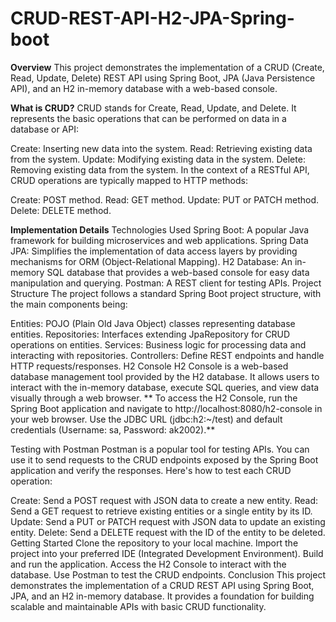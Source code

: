 # CRUD-REST-API-H2-JPA-Spring-boot

**Overview**
This project demonstrates the implementation of a CRUD (Create, Read, Update, Delete) REST API using Spring Boot, JPA (Java Persistence API), and an H2 in-memory database with a web-based console.

**What is CRUD?**
CRUD stands for Create, Read, Update, and Delete. It represents the basic operations that can be performed on data in a database or API:

Create: Inserting new data into the system.
Read: Retrieving existing data from the system.
Update: Modifying existing data in the system.
Delete: Removing existing data from the system.
In the context of a RESTful API, CRUD operations are typically mapped to HTTP methods:

Create: POST method.
Read: GET method.
Update: PUT or PATCH method.
Delete: DELETE method.

**Implementation Details**
Technologies Used
Spring Boot: A popular Java framework for building microservices and web applications.
Spring Data JPA: Simplifies the implementation of data access layers by providing mechanisms for ORM (Object-Relational Mapping).
H2 Database: An in-memory SQL database that provides a web-based console for easy data manipulation and querying.
Postman: A REST client for testing APIs.
Project Structure
The project follows a standard Spring Boot project structure, with the main components being:

Entities: POJO (Plain Old Java Object) classes representing database entities.
Repositories: Interfaces extending JpaRepository for CRUD operations on entities.
Services: Business logic for processing data and interacting with repositories.
Controllers: Define REST endpoints and handle HTTP requests/responses.
H2 Console
H2 Console is a web-based database management tool provided by the H2 database. It allows users to interact with the in-memory database, execute SQL queries, and view data visually through a web browser.
**
To access the H2 Console, run the Spring Boot application and navigate to http://localhost:8080/h2-console in your web browser. Use the JDBC URL (jdbc:h2:~/test) and default credentials (Username: sa, Password: ak2002).**

Testing with Postman
Postman is a popular tool for testing APIs. You can use it to send requests to the CRUD endpoints exposed by the Spring Boot application and verify the responses. Here's how to test each CRUD operation:

Create: Send a POST request with JSON data to create a new entity.
Read: Send a GET request to retrieve existing entities or a single entity by its ID.
Update: Send a PUT or PATCH request with JSON data to update an existing entity.
Delete: Send a DELETE request with the ID of the entity to be deleted.
Getting Started
Clone the repository to your local machine.
Import the project into your preferred IDE (Integrated Development Environment).
Build and run the application.
Access the H2 Console to interact with the database.
Use Postman to test the CRUD endpoints.
Conclusion
This project demonstrates the implementation of a CRUD REST API using Spring Boot, JPA, and an H2 in-memory database. It provides a foundation for building scalable and maintainable APIs with basic CRUD functionality.


